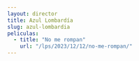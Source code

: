 ```yaml
---
layout: director
title: Azul Lombardía
slug: azul-lombardia
peliculas:
  - title: "No me rompan"
    url: "/lps/2023/12/12/no-me-rompan/"
---
```

